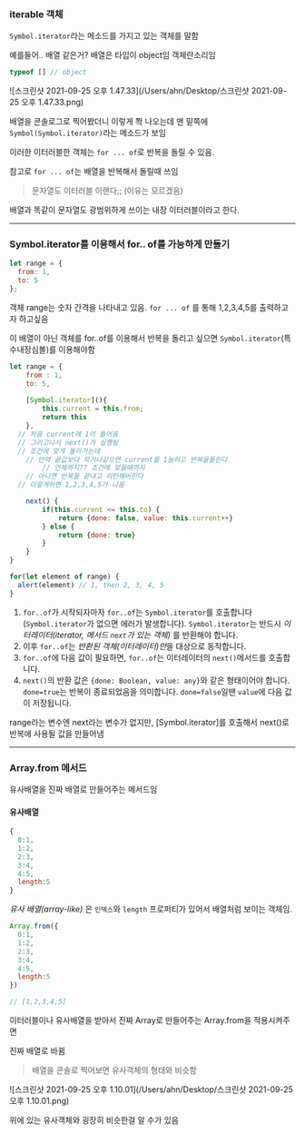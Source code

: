 

### iterable 객체

`Symbol.iterator`라는 메소드를 가지고 있는 객체를 말함

예를들어.. 배열 같은거? 배열은 타입이 object임 객체란소리임

```jsx
typeof [] // object
```



![스크린샷 2021-09-25 오후 1.47.33](/Users/ahn/Desktop/스크린샷 2021-09-25 오후 1.47.33.png)

배열을 콘솔로그로 찍어봤더니 이렇게 쫙 나오는데 맨 밑쪽에 `Symbol(Symbol.iterator)`라는 메소드가 보임

이러한 이터러블한 객체는 `for ... of`로 반복을 돌릴 수 있음.

참고로 `for ... of`는 배열을 반복해서 돌릴때 쓰임



> 문자열도 이터러블 이랜다;; (이유는 모르겠음)

배열과 똑같이 문자열도 광범위하게 쓰이는 내장 이터러블이라고 한다.

---

### Symbol.iterator를 이용해서 for.. of를 가능하게 만들기



```jsx
let range = {
  from: 1,
  to: 5
};
```

객체 range는 숫자 간격을 나타내고 있음. `for ... of` 를 통해 1,2,3,4,5를 출력하고자 하고싶음

이 배열이 아닌 객체를 for..of를 이용해서 반복을 돌리고 싶으면 `Symbol.iterator`(특수내장심볼)를 이용해야함



```jsx
let range = {
    from : 1,
    to: 5,
    
    [Symbol.iterator](){
        this.current = this.from;
        return this
    },
  // 처음 current에 1이 들어옴
  // 그리고나서 next()가 실행됨
  // 조건에 맞게 돌아가는데
  	// 만약 끝값보다 작거나같으면 current를 1늘리고 반복을돌린다
  		// 언제까지?? 조건에 맞을때까지
 	// 아니면 반복을 끝내고 리턴해버린다
  // 이렇게하면 1,2,3,4,5가 나옴

    next() {
        if(this.current <= this.to) {
            return {done: false, value: this.current++}
        } else {
            return {done: true}
        }
    }
}
```

```jsx
for(let element of range) {
  alert(element) // 1, then 2, 3, 4, 5
}
```



1. `for..of`가 시작되자마자 `for..of`는 `Symbol.iterator`를 호출합니다(`Symbol.iterator`가 없으면 에러가 발생합니다). `Symbol.iterator`는 반드시 *이터레이터(iterator, 메서드 `next`가 있는 객체)* 를 반환해야 합니다.
2. 이후 `for..of`는 *반환된 객체(이터레이터)만*을 대상으로 동작합니다.
3. `for..of`에 다음 값이 필요하면, `for..of`는 이터레이터의 `next()`메서드를 호출합니다.
4. `next()`의 반환 값은 `{done: Boolean, value: any}`와 같은 형태이어야 합니다. `done=true`는 반복이 종료되었음을 의미합니다. `done=false`일땐 `value`에 다음 값이 저장됩니다.



range라는 변수엔 next라는 변수가 없지만, [Symbol.iterator]를 호출해서 next()로 반복에 사용될 값을 만들어냄

-----

### Array.from 메서드

유사배열을 진짜 배열로 만들어주는 메서드임

#### 유사배열

```jsx
{
  0:1,
  1:2,
  2:3,
  3:4,
  4:5,
  length:5
}
```

*유사 배열(array-like)* 은 `인덱스`와 `length` 프로퍼티가 있어서 배열처럼 보이는 객체임.



```jsx
Array.from({
  0:1,
  1:2,
  2:3,
  3:4,
  4:5,
  length:5
})

// [1,2,3,4,5]
```

이터러블이나 유사배열을 받아서 진짜 Array로 만들어주는 Array.from을 적용시켜주면

진짜 배열로 바뀜



> 배열을 콘솔로 찍어보면 유사객체의 형태와 비슷함



![스크린샷 2021-09-25 오후 1.10.01](/Users/ahn/Desktop/스크린샷 2021-09-25 오후 1.10.01.png)

위에 있는 유사객체와 굉장히 비슷한걸 알 수가 있음

